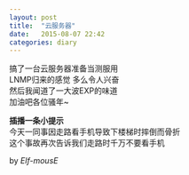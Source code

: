 ```yaml
---
layout: post
title:  "云服务器"
date:   2015-08-07 22:42
categories: diary
---
```


搞了一台云服务器准备当测服用  
LNMP归来的感觉 多么令人兴奋  
然后我闻道了一大波EXP的味道  
加油吧各位骚年~  

__插播一条小提示__  
今天一同事因走路看手机导致下楼梯时摔倒而骨折  
这个事故再次告诉我们走路时千万不要看手机  

by *Elf-mousE*
